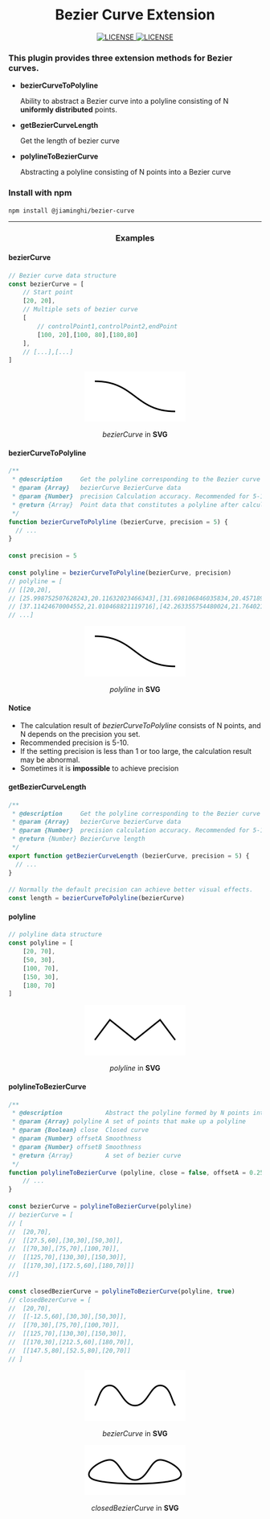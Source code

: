 <h1 align="center">Bezier Curve Extension</h1>

<p align="center">
    <a href="https://github.com/jiaming743/BezierCurve/blob/master/LICENSE"><img src="https://img.shields.io/github/license/jiaming743/bezierCurve.svg" alt="LICENSE" /> </a>
    <a href="https://www.npmjs.com/package/@jiaminghi/bezier-curve"><img src="https://img.shields.io/npm/v/@jiaminghi/bezier-curve.svg" alt="LICENSE" /> </a>
</p>

### This plugin provides three extension methods for Bezier curves.

- **bezierCurveToPolyline**

  Ability to abstract a Bezier curve into a polyline consisting of N **uniformly distributed** points.

- **getBezierCurveLength**

  Get the length of bezier curve

- **polylineToBezierCurve**

  Abstracting a polyline consisting of N points into a Bezier curve

### Install with npm

```shell
npm install @jiaminghi/bezier-curve
```

------

<h3 align="center">Examples</h3>

#### bezierCurve

```javascript
// Bezier curve data structure
const bezierCurve = [
    // Start point
	[20, 20],
    // Multiple sets of bezier curve
    [
        // controlPoint1,controlPoint2,endPoint
        [100, 20],[100, 80],[180,80]
    ],
    // [...],[...]
]
```

<p align="center">
    <img width="200px" src="./exampleImgs/bezierCurve.png" />
</p>

<p align="center"><i>bezierCurve</i> in <b>SVG</b></p>

#### bezierCurveToPolyline

```javascript
/**
 * @description     Get the polyline corresponding to the Bezier curve
 * @param {Array}   bezierCurve BezierCurve data
 * @param {Number}  precision Calculation accuracy. Recommended for 5-10. Default = 5
 * @return {Array}  Point data that constitutes a polyline after calculation
 */
function bezierCurveToPolyline (bezierCurve, precision = 5) {
  // ...
}

const precision = 5

const polyline = bezierCurveToPolyline(bezierCurve, precision)
// polyline = [
// [[20,20],
// [25.998752507628243,20.11632023466343],[31.698106846035834,20.457189096242345],
// [37.11424670004552,21.010468821119716],[42.263355754480024,21.764021645678454],
// ...]
```

<p align="center">
    <img width="200px" src="./exampleImgs/bezierCurveToPolyline.png" />
</p>

<p align="center"><i>polyline</i> in <b>SVG</b></p>

#### Notice

- The calculation result of *bezierCurveToPolyline* consists of N points, and N depends on the precision you set.
- Recommended precision is 5-10.
- If the setting precision is less than 1 or too large, the calculation result may be abnormal.
- Sometimes it is **impossible** to achieve precision



#### getBezierCurveLength

```js
/**
 * @description     Get the polyline corresponding to the Bezier curve
 * @param {Array}   bezierCurve bezierCurve data
 * @param {Number}  precision calculation accuracy. Recommended for 5-10. Default = 5
 * @return {Number} BezierCurve length
 */
export function getBezierCurveLength (bezierCurve, precision = 5) {
  // ...
}

// Normally the default precision can achieve better visual effects.
const length = bezierCurveToPolyline(bezierCurve)
```



#### polyline

```javascript
// polyline data structure
const polyline = [
    [20, 70],
    [50, 30],
    [100, 70],
    [150, 30],
    [180, 70]
]
```

<p align="center">
    <img width="200px" src="./exampleImgs/polyline.png" />
</p>

<p align="center"><i>polyline</i> in <b>SVG</b></p>



#### polylineToBezierCurve

```javascript
/**
 * @description            Abstract the polyline formed by N points into a set of bezier curve
 * @param {Array} polyline A set of points that make up a polyline
 * @param {Boolean} close  Closed curve
 * @param {Number} offsetA Smoothness
 * @param {Number} offsetB Smoothness
 * @return {Array}         A set of bezier curve
 */
function polylineToBezierCurve (polyline, close = false, offsetA = 0.25, offsetB = 0.25) {
	// ...
}

const bezierCurve = polylineToBezierCurve(polyline)
// bezierCurve = [
// [
// 	[20,70],
// 	[[27.5,60],[30,30],[50,30]],
// 	[[70,30],[75,70],[100,70]],
// 	[[125,70],[130,30],[150,30]],
// 	[[170,30],[172.5,60],[180,70]]]
//]

const closedBezierCurve = polylineToBezierCurve(polyline, true)
// closedBezerCurve = [
// 	[20,70],
// 	[[-12.5,60],[30,30],[50,30]],
// 	[[70,30],[75,70],[100,70]],
// 	[[125,70],[130,30],[150,30]],
// 	[[170,30],[212.5,60],[180,70]],
// 	[[147.5,80],[52.5,80],[20,70]]
// ]
```

<p align="center">
    <img width="200px" src="./exampleImgs/polylineToBezierCurve.png" />
</p>

<p align="center"><i>bezierCurve</i> in <b>SVG</b></p>

<p align="center">
    <img width="200px" src="./exampleImgs/polylineToClosedBezierCurve.png" />
</p>

<p align="center"><i>closedBezierCurve</i> in <b>SVG</b></p>

